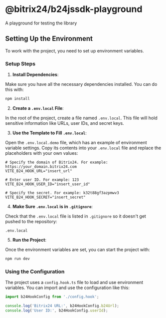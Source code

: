 # @bitrix24/b24jssdk-playground

A playground for testing the library

## Setting Up the Environment

To work with the project, you need to set up environment variables.

### Setup Steps
1. **Install Dependencies**:

Make sure you have all the necessary dependencies installed. You can do this with:

```bash
npm install
```

2. **Create a `.env.local` File**:

In the root of the project, create a file named `.env.local`. This file will hold sensitive information like URLs, user IDs, and secret keys.

3. **Use the Template to Fill `.env.local`**:

Open the `.env.local.demo` file, which has an example of environment variable settings. Copy its contents into your `.env.local` file and replace the placeholders with your own values:

```plaintext
# Specify the domain of Bitrix24. For example: https://your_domain.bitrix24.com
VITE_B24_HOOK_URL="insert_url"

# Enter user ID. For example: 123
VITE_B24_HOOK_USER_ID="insert_user_id"

# Specify the secret. For example: k32t88gf3azpmwv3
VITE_B24_HOOK_SECRET="insert_secret"
```

4. **Make Sure `.env.local` is in `.gitignore`**:

Check that the `.env.local` file is listed in `.gitignore` so it doesn't get pushed to the repository:

```plaintext
.env.local
```

5. **Run the Project**:

Once the environment variables are set, you can start the project with:

```bash
npm run dev
```

### Using the Configuration

The project uses a `config.hook.ts` file to load and use environment variables. You can import and use the configuration like this:

```typescript
import b24HookConfig from './config.hook';

console.log('Bitrix24 URL:', b24HookConfig.b24Url);
console.log('User ID:', b24HookConfig.userId);
```